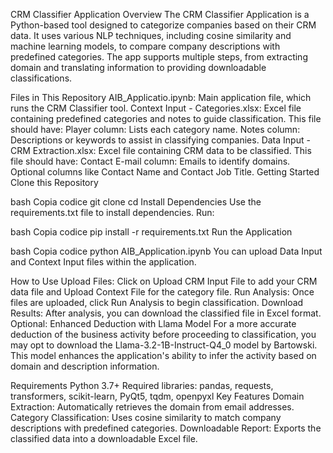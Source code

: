 CRM Classifier Application
Overview
The CRM Classifier Application is a Python-based tool designed to categorize companies based on their CRM data. It uses various NLP techniques, including cosine similarity and machine learning models, to compare company descriptions with predefined categories. The app supports multiple steps, from extracting domain and translating information to providing downloadable classifications.

Files in This Repository
AIB_Applicatio.ipynb: Main application file, which runs the CRM Classifier tool.
Context Input - Categories.xlsx: Excel file containing predefined categories and notes to guide classification. This file should have:
Player column: Lists each category name.
Notes column: Descriptions or keywords to assist in classifying companies.
Data Input - CRM Extraction.xlsx: Excel file containing CRM data to be classified. This file should have:
Contact E-mail column: Emails to identify domains.
Optional columns like Contact Name and Contact Job Title.
Getting Started
Clone this Repository

bash
Copia codice
git clone <repository-link>
cd <repository-folder>
Install Dependencies Use the requirements.txt file to install dependencies. Run:

bash
Copia codice
pip install -r requirements.txt
Run the Application

bash
Copia codice
python AIB_Application.ipynb
You can upload Data Input and Context Input files within the application.

How to Use
Upload Files: Click on Upload CRM Input File to add your CRM data file and Upload Context File for the category file.
Run Analysis: Once files are uploaded, click Run Analysis to begin classification.
Download Results: After analysis, you can download the classified file in Excel format.
Optional: Enhanced Deduction with Llama Model
For a more accurate deduction of the business activity before proceeding to classification, you may opt to download the Llama-3.2-1B-Instruct-Q4_0 model by Bartowski. This model enhances the application's ability to infer the activity based on domain and description information.

Requirements
Python 3.7+
Required libraries: pandas, requests, transformers, scikit-learn, PyQt5, tqdm, openpyxl
Key Features
Domain Extraction: Automatically retrieves the domain from email addresses.
Category Classification: Uses cosine similarity to match company descriptions with predefined categories.
Downloadable Report: Exports the classified data into a downloadable Excel file.
